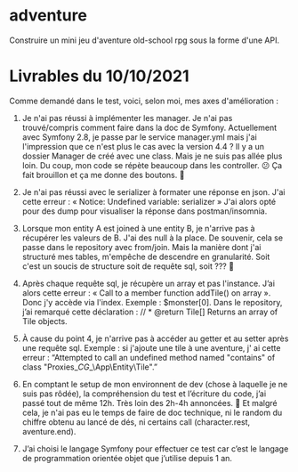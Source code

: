 # adventure
Construire un mini jeu d'aventure old-school rpg sous la forme d'une API.

# Livrables du 10/10/2021
Comme demandé dans le test, voici, selon moi, mes axes d'amélioration : 

1. Je n'ai pas réussi à implémenter les manager.
Je n'ai pas trouvé/compris comment faire dans la doc de Symfony. Actuellement avec Symfony 2.8, je passe par le service manager.yml mais j'ai l'impression que ce n'est plus le cas avec la version 4.4 ? Il y a un dossier Manager de créé avec une class. Mais je ne suis pas allée plus loin. Du coup, mon code se répète beaucoup dans les controller. 😕 Ça fait brouillon et ça me donne des boutons. 😬

2. Je n'ai pas réussi avec le serializer à formater une réponse en json. J'ai cette erreur : « Notice: Undefined variable: serializer »
J'ai alors opté pour des dump pour visualiser la réponse dans postman/insomnia. 

3. Lorsque mon entity A est joined à une entity B, je n'arrive pas à récupérer les valeurs de B. J'ai des null à la place. De souvenir, cela se passe dans le repository avec from/join. Mais la manière dont j'ai structuré mes tables, m'empêche de descendre en granularité. Soit c'est un soucis de structure soit de requête sql, soit ??? 🤔 

4. Après chaque requête sql, je récupère un array et pas l'instance. J’ai alors cette erreur : « Call to a member function addTile() on array ». Donc j'y accède via l'index. Exemple : $monster[0]. Dans le repository, j’ai remarqué cette déclaration :     //  * @return Tile[] Returns an array of Tile objects. 

5. À cause du point 4, je n'arrive pas à accéder au getter et au setter après une requête sql. Exemple : si j'ajoute une tile à une aventure, j' ai cette erreur : “Attempted to call an undefined method named "contains" of class "Proxies\__CG__\App\Entity\Tile".”

7. En comptant le setup de mon environnent de dev (chose à laquelle je ne suis pas rôdée), la compréhension du test et l’écriture du code, j’ai passé tout de même 12h. Très loin des 2h-4h annoncées. 🤯 Et malgré cela, je n'ai pas eu le temps de faire de doc technique, ni le random du chiffre obtenu au lancé de dés, ni certains call (character.rest, aventure.end).

8. J’ai choisi le langage Symfony pour effectuer ce test car c’est le langage de programmation orientée objet que j’utilise depuis 1 an. 
